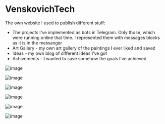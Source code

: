 # VenskovichTech
The own website I used to publish different stuff:
- The projects I've implemented as bots in Telegram. Only those, which were running online that time. I represented them with messages blocks as it is in the messanger
- Art Gallery - my own art gallery of the paintings I ever liked and saved
- Ideas - my own blog of different ideas I've got
- Achivements - I wanted to save somehow the goals I've achieved 

![image](https://user-images.githubusercontent.com/97799070/187078564-c1fdcf8a-d177-459f-8ecf-fd335b25a44b.png)

![image](https://user-images.githubusercontent.com/97799070/187078608-9d042944-2761-4e50-aaaf-b0e3c3054a9a.png)

![image](https://user-images.githubusercontent.com/97799070/187078627-20c37dd7-9b14-48e7-99e6-34dd85ed558a.png)

![image](https://user-images.githubusercontent.com/97799070/187078648-afb5e1de-289a-450b-a72e-ad8b95024df9.png)

![image](https://user-images.githubusercontent.com/97799070/187078667-66c21e61-fcca-4afa-a1b5-85526065083b.png)

![image](https://user-images.githubusercontent.com/97799070/187078736-06aa9906-46e6-48f9-8d1a-834878365481.png)
